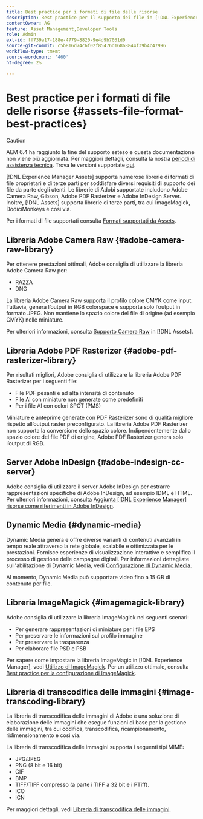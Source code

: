 ```yaml
---
title: Best practice per i formati di file delle risorse
description: Best practice per il supporto dei file in [!DNL Experience Manager] Risorse.
contentOwner: AG
feature: Asset Management,Developer Tools
role: Admin
exl-id: ff739a17-188e-4779-8820-9e4d9b7031d0
source-git-commit: c5b816d74c6f02f85476d16868844f39b4c47996
workflow-type: tm+mt
source-wordcount: '460'
ht-degree: 2%

---
```


# Best practice per i formati di file delle risorse {#assets-file-format-best-practices}

>[!CAUTION]
>
>AEM 6.4 ha raggiunto la fine del supporto esteso e questa documentazione non viene più aggiornata. Per maggiori dettagli, consulta la nostra [periodi di assistenza tecnica](https://helpx.adobe.com/it/support/programs/eol-matrix.html). Trova le versioni supportate [qui](https://experienceleague.adobe.com/docs/).

[!DNL Experience Manager Assets] supporta numerose librerie di formati di file proprietari e di terze parti per soddisfare diversi requisiti di supporto dei file da parte degli utenti. Le librerie di Adobi supportate includono Adobe Camera Raw, Gibson, Adobe PDF Rasterizer e Adobe InDesign Server. Inoltre, [!DNL Assets] supporta librerie di terze parti, tra cui ImageMagick, DodiciMonkeys e così via.

Per i formati di file supportati consulta [Formati supportati da Assets](assets-formats.md).

## Libreria Adobe Camera Raw {#adobe-camera-raw-library}

Per ottenere prestazioni ottimali, Adobe consiglia di utilizzare la libreria Adobe Camera Raw per:

* RAZZA
* DNG

La libreria Adobe Camera Raw supporta il profilo colore CMYK come input. Tuttavia, genera l’output in RGB colorspace e supporta solo l’output in formato JPEG. Non mantiene lo spazio colore del file di origine (ad esempio CMYK) nelle miniature.

Per ulteriori informazioni, consulta [Supporto Camera Raw](camera-raw.md) in [!DNL Assets].

## Libreria Adobe PDF Rasterizer {#adobe-pdf-rasterizer-library}

Per risultati migliori, Adobe consiglia di utilizzare la libreria Adobe PDF Rasterizer per i seguenti file:

* File PDF pesanti e ad alta intensità di contenuto
* File AI con miniature non generate come predefiniti
* Per i file AI con colori SPOT (PMS)

Miniature e anteprime generate con PDF Rasterizer sono di qualità migliore rispetto all’output raster preconfigurato. La libreria Adobe PDF Rasterizer non supporta la conversione dello spazio colore. Indipendentemente dallo spazio colore del file PDF di origine, Adobe PDF Rasterizer genera solo l’output di RGB.

## Server Adobe InDesign {#adobe-indesign-cc-server}

Adobe consiglia di utilizzare il server Adobe InDesign per estrarre rappresentazioni specifiche di Adobe InDesign, ad esempio IDML e HTML. Per ulteriori informazioni, consulta [Aggiunta [!DNL Experience Manager] risorse come riferimenti in Adobe InDesign](managing-linked-subassets.md#add-aem-assets-as-references-in-adobe-indesign).

## Dynamic Media  {#dynamic-media}

Dynamic Media genera e offre diverse varianti di contenuti avanzati in tempo reale attraverso la rete globale, scalabile e ottimizzata per le prestazioni. Fornisce esperienze di visualizzazione interattive e semplifica il processo di gestione delle campagne digitali. Per informazioni dettagliate sull&#39;abilitazione di Dynamic Media, vedi [Configurazione di Dynamic Media](config-dynamic.md).

Al momento, Dynamic Media può supportare video fino a 15 GB di contenuto per file.

## Libreria ImageMagick {#imagemagick-library}

Adobe consiglia di utilizzare la libreria ImageMagick nei seguenti scenari:

* Per generare rappresentazioni di miniature per i file EPS
* Per preservare le informazioni sul profilo immagine
* Per preservare la trasparenza
* Per elaborare file PSD e PSB

Per sapere come impostare la libreria ImageMagic in [!DNL Experience Manager], vedi [Utilizzo di ImageMagick](media-handlers.md#an-example-using-imagemagick). Per un utilizzo ottimale, consulta [Best practice per la configurazione di ImageMagick](best-practices-for-imagemagick.md).

## Libreria di transcodifica delle immagini {#image-transcoding-library}

La libreria di transcodifica delle immagini di Adobe è una soluzione di elaborazione delle immagini che esegue funzioni di base per la gestione delle immagini, tra cui codifica, transcodifica, ricampionamento, ridimensionamento e così via.

La libreria di transcodifica delle immagini supporta i seguenti tipi MIME:

* JPG/JPEG
* PNG (8 bit e 16 bit)
* GIF
* BMP
* TIFF/TIFF compresso (a parte i TIFF a 32 bit e i PTiff).
* ICO
* ICN

Per maggiori dettagli, vedi [Libreria di transcodifica delle immagini](imaging-transcoding-library.md).
